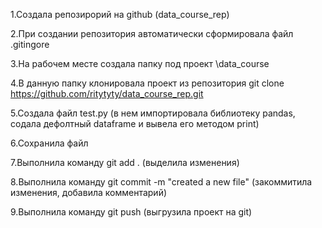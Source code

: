 1.Создала репозирорий на github (data_course_rep)

2.При создании репозитория автоматически сформировала файл .gitingore

3.На рабочем месте создала папку под проект  \data_course

4.В данную папку клонировала проект из репозитория git clone https://github.com/ritytyty/data_course_rep.git

5.Создала файл test.py (в нем импортировала библиотеку pandas, содала дефолтный dataframe и вывела его методом print)

6.Сохранила файл

7.Выполнила команду git add . (выделила изменения)

8.Выполнила команду git commit -m "created a new file" (закоммитила изменения, добавила комментарий)

9.Выполнила команду git push (выгрузила проект на git)
